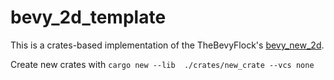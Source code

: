 # bevy_2d_template

This is a crates-based implementation of the TheBevyFlock's [bevy_new_2d](https://github.com/TheBevyFlock/bevy_new_2d).

Create new crates with `cargo new --lib  ./crates/new_crate --vcs none`